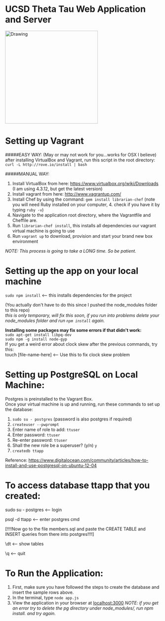 UCSD Theta Tau Web Application and Server  
=============

<img src="https://raw.githubusercontent.com/ashermccall/TTUCSD-WebApp/master/public/images/thetatau.png" alt="Drawing" style="width: 300px;"/>

Setting up Vagrant
========================================

#####EASY WAY: (May or may not work for you...works for OSX I believe)
after installing VirtualBox and Vagrant, run this script in the root directory:
`curl -L http://rove.io/install | bash`

#####MANUAL WAY:

1. Install VirtualBox from here: https://www.virtualbox.org/wiki/Downloads (I am using 4.3.12, but get the latest version)
2. Install vagrant from here:  http://www.vagrantup.com/
3. Install Chef by using the command: `gem install librarian-chef` (note you will need Ruby installed on your computer, 4. check if you have it by typing `ruby -v`)
5. Navigate to the application root directory, where the Vagrantfile and Cheffile are.
6. Run `librarian-chef install`, this installs all dependencies our vagrant virtual machine is going to use
7. Run `vagrant up` to download, provision and start your brand new box environment


*NOTE: This process is going to take a LONG time.  So be patient.*


Setting up the app on your local machine
========================================
`sudo npm install` <-- this installs dependencies for the project

(You actually don't have to do this since I pushed the node_modules folder to this repo)  
*this is only temporary, will fix this soon, if you run into problems delete your node_modules folder
and run `npm install` again.*

**Installing some packages may fix some errors if that didn't work:**  
`sudo apt-get install libpq-dev`  
`sudo npm -g install node-gyp`  
If you get a weird error about clock skew after the previous commands, try this:  
touch [file-name-here] <-- Use this to fix clock skew problem



Setting up PostgreSQL on Local Machine:
======================
Postgres is preinstalled to the Vagrant Box.  
Once your virtual machine is up and running, run these commands to set up the database:  

1. `sudo su - postgres` (password is also postgres if required)
2. `createuser --pwprompt`
3. Enter name of role to add: `ttuser`
4. Enter password: `ttuser`
5. Re-enter password: `ttuser`
6. Shall the new role be a superuser? (y/n) `y` 
7. `createdb ttapp`

Reference: https://www.digitalocean.com/community/articles/how-to-install-and-use-postgresql-on-ubuntu-12-04

To access database ttapp that you created:
==========================================

sudo su - postgres <-- login

psql -d ttapp <-- enter postgres cmd

[!!!!Now go to the file members.sql and paste the CREATE TABLE and INSERT queries from there into postgres!!!!]

\dt <-- show tables

\q  <-- quit


To Run the Application:
==========================================
1. First, make sure you have followed the steps to create the database and insert the sample rows above.
2. In the terminal, type `node app.js`
3. View the application in your browser at [localhost:3000](http://localhost:3000/)
*NOTE: if you get an error try to delete the pg directory under node_modules/, run npm install. and try again.*

